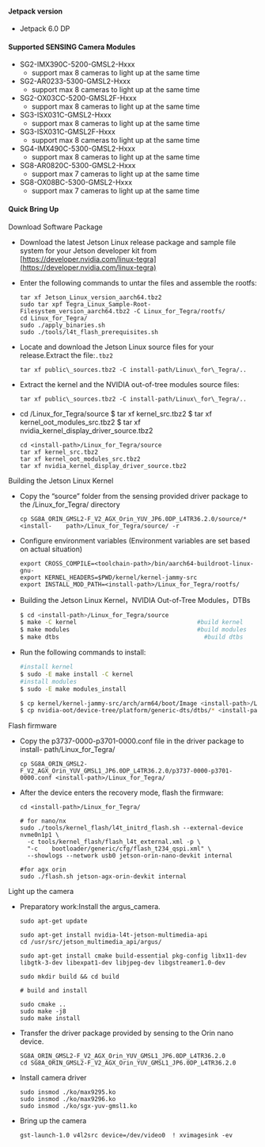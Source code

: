 #### Jetpack version

* Jetpack 6.0 DP

#### Supported SENSING Camera Modules

* SG2-IMX390C-5200-GMSL2-Hxxx
  * support max 8 cameras to light up at the same time
* SG2-AR0233-5300-GMSL2-Hxxx
  * support max 8 cameras to light up at the same time
* SG2-OX03CC-5200-GMSL2F-Hxxx
  * support max 8 cameras to light up at the same time
* SG3-ISX031C-GMSL2-Hxxx
  * support max 8 cameras to light up at the same time
* SG3-ISX031C-GMSL2F-Hxxx
  * support max 8 cameras to light up at the same time
* SG4-IMX490C-5300-GMSL2-Hxxx
  * support max 8 cameras to light up at the same time
* SG8-AR0820C-5300-GMSL2-Hxxx
  * support max 7 cameras to light up at the same time
* SG8-OX08BC-5300-GMSL2-Hxxx
  * support max 7 cameras to light up at the same time

#### Quick Bring Up

Download Software Package

* Download the latest Jetson Linux release package and sample file system for your Jetson developer kit from [https://developer.nvidia.com/linux-tegra](https://developer.nvidia.com/linux-tegra)
* Enter the following commands to untar the files and assemble the rootfs:

  ```
  tar xf Jetson_Linux_version_aarch64.tbz2
  sudo tar xpf Tegra_Linux_Sample-Root-Filesystem_version_aarch64.tbz2 -C Linux_for_Tegra/rootfs/
  cd Linux_for_Tegra/
  sudo ./apply_binaries.sh
  sudo ./tools/l4t_flash_prerequisites.sh
  ```
* Locate and download the Jetson Linux source files for your release.Extract the file:`.tbz2`

  ```
  tar xf public\_sources.tbz2 -C install-path/Linux\_for\_Tegra/..
  ```
* Extract the kernel and the NVIDIA out-of-tree modules source files:

  ```
  tar xf public\_sources.tbz2 -C install-path/Linux\_for\_Tegra/..
  ```
* cd <install-path>/Linux\_for\_Tegra/source \$ tar xf kernel\_src.tbz2 \$ tar xf kernel\_oot\_modules\_src.tbz2 \$ tar xf nvidia\_kernel\_display\_driver\_source.tbz2

  ```
  cd <install-path>/Linux_for_Tegra/source
  tar xf kernel_src.tbz2
  tar xf kernel_oot_modules_src.tbz2
  tar xf nvidia_kernel_display_driver_source.tbz2
  ```

Building the Jetson Linux Kernel

* Copy the “source” folder from the sensing provided driver package to the <install-path>/Linux\_for\_Tegra/ directory

  ```
  cp SG8A_ORIN_GMSL2-F_V2_AGX_Orin_YUV_JP6.0DP_L4TR36.2.0/source/* <install-    path>/Linux_for_Tegra/source/ -r
  ```
* Configure environment variables (Environment variables are set based on actual situation)

  ```
  export CROSS_COMPILE=<toolchain-path>/bin/aarch64-buildroot-linux-gnu-
  export KERNEL_HEADERS=$PWD/kernel/kernel-jammy-src
  export INSTALL_MOD_PATH=<install-path>/Linux_for_Tegra/rootfs/
  ```
* Building the Jetson Linux Kernel，NVIDIA Out-of-Tree Modules，DTBs

  ```Bash
  $ cd <install-path>/Linux_for_Tegra/source
  $ make -C kernel                                  #build kernel
  $ make modules                                    #build modules
  $ make dtbs                                         #build dtbs
  ```
* Run the following commands to install:

  ```Bash
  #install kernel
  $ sudo -E make install -C kernel
  #install modules            
  $ sudo -E make modules_install 

  $ cp kernel/kernel-jammy-src/arch/arm64/boot/Image <install-path>/Linux_for_Tegra/kernel/Image
  $ cp nvidia-oot/device-tree/platform/generic-dts/dtbs/* <install-path>/Linux_for_Tegra/kernel/dtb/
  ```

Flash firmware

* Copy the p3737-0000-p3701-0000.conf file in the driver package to install-
  path/Linux_for_Tegra/

  ```
  cp SG8A_ORIN_GMSL2-F_V2_AGX_Orin_YUV_GMSL1_JP6.0DP_L4TR36.2.0/p3737-0000-p3701-0000.conf <install-path>/Linux_for_Tegra/
  ```
* After the device enters the recovery mode, flash the firmware:

  ```
  cd <install-path>/Linux_for_Tegra/

  # for nano/nx
  sudo ./tools/kernel_flash/l4t_initrd_flash.sh --external-device nvme0n1p1 \
    -c tools/kernel_flash/flash_l4t_external.xml -p \
    "-c    bootloader/generic/cfg/flash_t234_qspi.xml" \
    --showlogs --network usb0 jetson-orin-nano-devkit internal

  #for agx orin
  sudo ./flash.sh jetson-agx-orin-devkit internal
  ```

Light up the camera

* Preparatory work:Install the argus\_camera.

  ```
  sudo apt-get update

  sudo apt-get install nvidia-l4t-jetson-multimedia-api
  cd /usr/src/jetson_multimedia_api/argus/

  sudo apt-get install cmake build-essential pkg-config libx11-dev libgtk-3-dev libexpat1-dev libjpeg-dev libgstreamer1.0-dev

  sudo mkdir build && cd build

  # build and install

  sudo cmake ..
  sudo make -j8
  sudo make install
  ```
* Transfer the driver package provided by sensing to the Orin nano device.

  ```
  SG8A_ORIN_GMSL2-F_V2_AGX_Orin_YUV_GMSL1_JP6.0DP_L4TR36.2.0
  cd SG8A_ORIN_GMSL2-F_V2_AGX_Orin_YUV_GMSL1_JP6.0DP_L4TR36.2.0
  ```
* Install camera driver

  ```
  sudo insmod ./ko/max9295.ko
  sudo insmod ./ko/max9296.ko
  sudo insmod ./ko/sgx-yuv-gmsl1.ko
  ```
* Bring up the camera

  ```
  gst-launch-1.0 v4l2src device=/dev/video0  ! xvimagesink -ev
  ```
